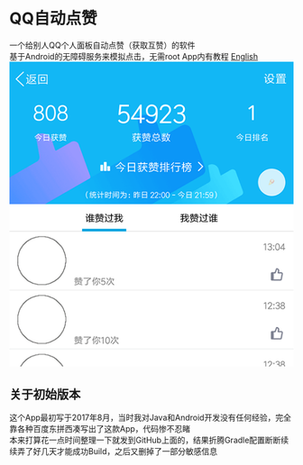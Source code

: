 # QQ自动点赞
一个给别人QQ个人面板自动点赞（获取互赞）的软件  
基于Android的无障碍服务来模拟点击，无需root
App内有教程
[English](../README.md)  
![preview](preview.png)  

## 关于初始版本  
这个App最初写于2017年8月，当时我对Java和Android开发没有任何经验，完全靠各种百度东拼西凑写出了这款App，代码惨不忍睹  
本来打算花一点时间整理一下就发到GitHub上面的，结果折腾Gradle配置断断续续弄了好几天才能成功Build，之后又删掉了一部分敏感信息  
